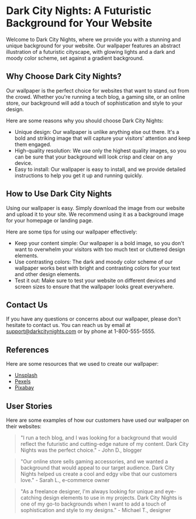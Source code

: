 <!--font:Creepster-->

# Dark City Nights: A Futuristic Background for Your Website

Welcome to Dark City Nights, where we provide you with a stunning and unique background for your website. Our wallpaper features an abstract illustration of a futuristic cityscape, with glowing lights and a dark and moody color scheme, set against a gradient background.

## Why Choose Dark City Nights?

Our wallpaper is the perfect choice for websites that want to stand out from the crowd. Whether you're running a tech blog, a gaming site, or an online store, our background will add a touch of sophistication and style to your design.

Here are some reasons why you should choose Dark City Nights:

- Unique design: Our wallpaper is unlike anything else out there. It's a bold and striking image that will capture your visitors' attention and keep them engaged.
- High-quality resolution: We use only the highest quality images, so you can be sure that your background will look crisp and clear on any device.
- Easy to install: Our wallpaper is easy to install, and we provide detailed instructions to help you get it up and running quickly.

## How to Use Dark City Nights

Using our wallpaper is easy. Simply download the image from our website and upload it to your site. We recommend using it as a background image for your homepage or landing page.

Here are some tips for using our wallpaper effectively:

- Keep your content simple: Our wallpaper is a bold image, so you don't want to overwhelm your visitors with too much text or cluttered design elements.
- Use contrasting colors: The dark and moody color scheme of our wallpaper works best with bright and contrasting colors for your text and other design elements.
- Test it out: Make sure to test your website on different devices and screen sizes to ensure that the wallpaper looks great everywhere.

## Contact Us

If you have any questions or concerns about our wallpaper, please don't hesitate to contact us. You can reach us by email at support@darkcitynights.com or by phone at 1-800-555-5555.

## References

Here are some resources that we used to create our wallpaper:

- [Unsplash](https://unsplash.com/)
- [Pexels](https://www.pexels.com/)
- [Pixabay](https://pixabay.com/)

## User Stories

Here are some examples of how our customers have used our wallpaper on their websites:

> "I run a tech blog, and I was looking for a background that would reflect the futuristic and cutting-edge nature of my content. Dark City Nights was the perfect choice." - John D., blogger

> "Our online store sells gaming accessories, and we wanted a background that would appeal to our target audience. Dark City Nights helped us create a cool and edgy vibe that our customers love." - Sarah L., e-commerce owner

> "As a freelance designer, I'm always looking for unique and eye-catching design elements to use in my projects. Dark City Nights is one of my go-to backgrounds when I want to add a touch of sophistication and style to my designs." - Michael T., designer

<!--

Write me content for website with wallpaper which alt text is:

"A wallpaper featuring an abstract illustration of a futuristic cityscape, with glowing lights and a dark and moody color scheme, set against a gradient background."

The name/title of the page should not be 1:1 copy of the alt text but rather a real content of the website which is using this wallpaper.

- Use markdown format 
- Start with heading
- Heading should be short and concise
- The content should look like a real website 
- The website should not be about the wallpaper, wallpaper is just a related background
- Heading should be contain work "wallpaper" or "background"
- Include real sections like references, contact, user stories, etc. use things relevant to the page purpose.
- Feel free to use structure like headings, bullets, numbering, blockquotes, paragraphs, horizontal lines, etc.
- You can use formatting like bold or _italic_
- You can include UTF-8 emojis
- Links should be only #hash anchors (and you can refer to the document itself)
- Do not include images


---


# Dark City Nights: A Futuristic Background for Your Website

Welcome to Dark City Nights, where we provide you with a stunning and unique background for your website. Our wallpaper features an abstract illustration of a futuristic cityscape, with glowing lights and a dark and moody color scheme, set against a gradient background.

## Why Choose Dark City Nights?

Our wallpaper is the perfect choice for websites that want to stand out from the crowd. Whether you're running a tech blog, a gaming site, or an online store, our background will add a touch of sophistication and style to your design.

Here are some reasons why you should choose Dark City Nights:

- Unique design: Our wallpaper is unlike anything else out there. It's a bold and striking image that will capture your visitors' attention and keep them engaged.
- High-quality resolution: We use only the highest quality images, so you can be sure that your background will look crisp and clear on any device.
- Easy to install: Our wallpaper is easy to install, and we provide detailed instructions to help you get it up and running quickly.

## How to Use Dark City Nights

Using our wallpaper is easy. Simply download the image from our website and upload it to your site. We recommend using it as a background image for your homepage or landing page.

Here are some tips for using our wallpaper effectively:

- Keep your content simple: Our wallpaper is a bold image, so you don't want to overwhelm your visitors with too much text or cluttered design elements.
- Use contrasting colors: The dark and moody color scheme of our wallpaper works best with bright and contrasting colors for your text and other design elements.
- Test it out: Make sure to test your website on different devices and screen sizes to ensure that the wallpaper looks great everywhere.

## Contact Us

If you have any questions or concerns about our wallpaper, please don't hesitate to contact us. You can reach us by email at support@darkcitynights.com or by phone at 1-800-555-5555.

## References

Here are some resources that we used to create our wallpaper:

- [Unsplash](https://unsplash.com/)
- [Pexels](https://www.pexels.com/)
- [Pixabay](https://pixabay.com/)

## User Stories

Here are some examples of how our customers have used our wallpaper on their websites:

> "I run a tech blog, and I was looking for a background that would reflect the futuristic and cutting-edge nature of my content. Dark City Nights was the perfect choice." - John D., blogger

> "Our online store sells gaming accessories, and we wanted a background that would appeal to our target audience. Dark City Nights helped us create a cool and edgy vibe that our customers love." - Sarah L., e-commerce owner

> "As a freelance designer, I'm always looking for unique and eye-catching design elements to use in my projects. Dark City Nights is one of my go-to backgrounds when I want to add a touch of sophistication and style to my designs." - Michael T., designer

-->
